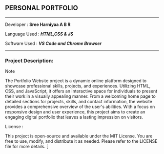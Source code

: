 ## PERSONAL PORTFOLIO

---------------------------------------------------

Developer : **Sree Harniyaa A B R**

Language Used : ***HTML,CSS & JS***

Software Used : ***VS Code and Chrome Browser***


---------------------------------------------------

### Project Description:

>[!NOTE]
 The Portfolio Website project is a dynamic online platform designed to showcase professional skills, projects, and experiences. Utilizing HTML, CSS, and JavaScript, it offers an interactive space for individuals to present their work in a visually appealing manner. From a welcoming home page to detailed sections for projects, skills, and contact information, the website provides a comprehensive overview of the user's abilities. With a focus on responsive design and user experience, this project aims to create an engaging digital portfolio that leaves a lasting impression on visitors.


License :

This project is open-source and available under the MIT License. You are free to use, modify, and distribute it as needed. Please refer to the LICENSE file for more details.
[
